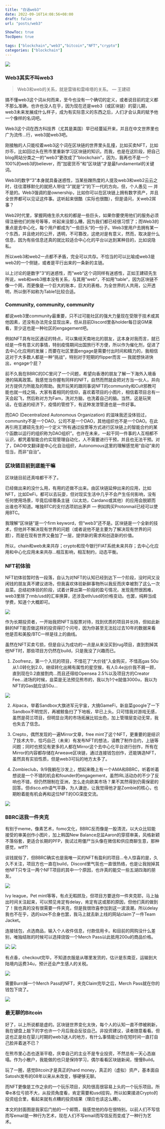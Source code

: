 ```yaml
---
title: "白话web3"
date: 2022-09-16T14:08:56+08:00
draft: false
url: "posts/web3"

ShowToc: true
TocOpen: true

tags: ["blockchain","web3","bitcoin","NFT","crypto"]
categories: ["blockchain"]
---
```

![](/img/postbox.jpeg)

### Web3其实不叫web3

> Web3和web的关系，就是雷锋和雷峰塔的关系。
— 王建硕

搞不懂web3这个词从何而来，至今也没有一个确切的定义，或者说目前的定义都不那么准确，也许也没人在乎，因为现在还是web3（或区块链）的婴儿期，web3未来发展成什么样子，成为有实际意义的东西之后，人们才会认真的赋予他一个像样的名词吧。

Web3这个词在西方科技界（尤其是美国）早已经蔓延开来，并且在中文世界里也广为流传…行，web3就web3吧。

刚接触的人只能咬着web3这个词在区块链的世界里头乱撞，比如买卖NFT，比如炒币，比如回过头在熊市里重新学习区块链的知识。而我，也是在这阶段，把自己blog网站分类之一的“web3”更改成了“blockchain”，因为，我再也不是一个100%的web3的believer，而”加密货币“和”区块链“才是最fundamental的关键词。

Web3的数字“3”本身就具备迷惑性，当某些蹭热度的人提及web3和web2云云之时，往往潜移默化的就把人带往“3”就是”2“的下一代的方向，但，个人愚见 — 并不是的。Web3强调的是ownership，比如你可以在区块链上拥有数字资产，并且全世界都可以见证这件事。这听起来很酷（实际也很酷），但是请问，关web2屌事？

Web2时代里，掌握网络生杀大权的都是一些巨头，如果你要使用他们的服务必须得注册他们的账号等等，听起来没那么糟，因为我们都已经很习惯了；而Web3的重点是去中心化，每个用户都成为”一些巨头“的一份子。Web3里用户去拥有某一个东西，并且绝对的公开，透明，不可篡改，这绝对是有意义，然而，取决是什么信息，因为有些信息还真的就比较适合中心化的平台以达到某种目的，比如说隐私。

所以web3和web2一点都不矛盾，完全可以共存。不恰当的可以比喻成web3是web2的一个侧链，或者是平行出来的一条新的主链。

以上讨论的是数字”3“的迷惑性，而”web“这个词同样有迷惑性，正如王建硕先生所说，web和web3根本没有关系，与其用”web“，不如用”table“，因为区块链不像一个网，而更像是一个巨大的账本，巨大的表格，为全世界的人共用，公开透明，所以倒不如称为Table1比较合适。

### Community, community, community

都说web3里community最重要，只不过可能社区的强大力量现在受限于技术或其他因素，还没有办法完全显现出来，但从目前Discord里各holder每日说GM来看，至少这也是一种社区的engagement吧。

例如NFT具有社区通证的特点，可以集结天南地北的朋友，这本身对我而言，就已经是一件有意义的事情，特别疫情期间出国旅行不方便，所以作为催化剂，促进了去中心化应用的发展；而要在社区里面engage是需要付出时间和精力的，我相信这对于大多数人都是一种“挑战”，特别对于短期的flipper而言 — 我就想快进快出，engage个屁？

前不久我在BBRC的DC里问了一个问题，希望向香港的朋友了解一下海外入境香港的隔离政策。我感觉当你握有同样的NFT，自然而然就会把对方当一伙人，并向对方提供力所能及的帮助。我开玩笑的跟同事说NFT的community和Cult邪教可能也就一线之隔，大家有着相同的信仰，喜欢着项目的小图片，相信着项目总有一天会起飞，然后称对方为Fam，洗对方脑，也洗着自己的脑。当然，这是玩笑话，在低迷的经济下，疫情的管控下，有这种发泄管道也是一件好事。

而DAO (Decentralized Autonomous Organization) 的滋味我还没体验过，community不是一个DAO，公司不是一个DAO，其他组织也不是一个DAO。在此再引用王建硕先生的一个定义“所有通过投票等方式进行区块链上的智能合约的某个函数以运行的组织称为DAO组织”。也许在未来，一起干同一件事的人互相都不认识，都凭着智能合约实现管理自动化，人不需要进行干预，并且也无法干预。对了，DAO中文翻译是中心化自治组织，Autonomous这里的理解感觉用“自动”来的恰当，而非“自治”。

### 区块链目前到底能干嘛

区块链目前还真啥都干不了。

已经做出来的没什么用，有用的还做不出来。由区块链延伸出来的应用，比如NFT，比如DeFi，都可以去玩耍，但对现实生活中几乎不会产生任何影响，没有任何使用场景，毕竟后续哪条主链（以太坊，Cardano或其他）的应用会脱颖而出谁也不知道。唯独BTC的支付选项初出茅庐 — 例如购买Protonmail已经可以使用BTC。

我理解“区块链”是一个firm keyword，但“web3”还不是。区块链是一个全新的技术，但他并不解决现有世界的问题（或者说他不是主要为了解决现有世界的问题），而是在现有世界又叠加了一层，提供新的需求和创造新的价值。

所以，chain和web未来共存；crypto和现今银行FIAT系统未来共存；去中心化应用和中心化应用未来共存…相互影响，相互制约，动态平衡。

### NFT初体验

NFT初体验暂时告一段落，自认为对NFT的认知已经到达下一个阶段，没时间又没闲钱的朋友真不建议进场，但我喜欢体验新鲜事物所以我反而庆幸被割了这么一次韭菜。总结初体验的阶段，试着计算出第一阶段的盈亏情况，发现竟然很困难，web3里除了rmb/usd的汇率换算，还涉及eth/usd的价格变动。也罢，纯粹当成学费，知道个大概即可。

![](/img/nftinvest.png)


作为长期投资者，一开始我把NFT当股票对待，找到优质的项目并长持，但如此新鲜的NFT能否做这样的投资得打个问号，因为你甚至无法拉过去10年的数据来看他是否和美股/BTC一样是往上的曲线。

虽然在NFT买卖亏损，但是自认为成功的一点是从来没买到rug项目，直到割掉其他NFT时，那些项目方仍然在build，只是我没了兴趣而已。

1. Zoofrenz，第一个入坑的项目，不惜花了“大价钱”入金购买，不惜高gas 50u从1.0转化到2.0，继续转化出稀有属性的星空猴，有人0.4e出价我不屑一顾，直到现在0.2直接割肉…而且还得给Opensea 2.5%以及项目方的Creator Fee…进场的时候，韭菜是无法预见熊市的，我以为1个e就值3000u，我以为NFT的Gas就应该50u…

![](/img/zoofrenz.png)


2. Alpaca，举着Sandbox大旗进军元宇宙，大搞GameFi，新韭菜google了一下Sandbox不明觉厉，再被鲸鱼扫了下地板，早已上头。只可惜我对游戏无感，虽然是荷兰项目，但明显台湾的市场拓展比较出色，加上管理层变动无常，我也失去了信念。

3. Crepto，偶然发现的一遍Mirror文章，free mint了这个NFT，更重要的是结识了技术大牛，恰巧自己（未来）有发布NFT的想法，请教了制作合约，上链等问题；同时也预见有更多的人都在Mirror这个去中心化平台进行创作，所有在Mirror的内容都存储在Arweave区块链，通过连接钱包创作，还能铸造NFT，虽然具有实验性质，但是web3可玩的地方太多了。

4. Zombieclub，9/9我躺在沙发上，想起来晚上有一个AMA和BBRC，听着听着想说是一个不错的机会和founder的engagement，虽然IRL活动办的不少了反响也不错，但仍然限制在亚洲，怎么走向欧美市场？果不其然得到仍需保密的回答。但disco.eth语气平静，为人谦逊，让我觉得他才是Zombie的核心，也期盼着能有机会再和这位NFT的OG深度交流。

![](/img/zctama.jpg)


### BBRC送我一件夹克
有别于meme，像素艺术，fomo文化，BBRC反而像是一股清流，以大众比较能接受的审美创作小图片，加上韩国New Balance总监Aaron的穿搭审美，风格新颖不落俗套，更适合长期的PFP，我试过用僵尸当头像在微信和供应商聊生意，那种感觉，wtf?!

谈钱就俗了，但BBRC确实也是我唯一买的NFT有盈利的项目…令人惊喜的是，久久不关注，项目方也一直在build，Discord里气氛也一直很热络，也是让我抛掉其他NFT只专注一两个NFT项目的其中一个原因，也许真的能交一些五湖四海的朋友。

![](/img/bbrcroadmap.png)


Ivy league，Pet mint等等，有点无暇顾及，但项目方要送你一件夹克耶，马上抽出时间关注起来，可以预见肯定有delay，肯定有这或那的原因，但他们真的做到了！我也真的没有很需要一件夹克，但是我很欣喜参加到这一波浪潮，所以delay我也不在乎，选的size不合身也罢，我马上就去新上线的网站claim了一件Team Jacket。

连接钱包，点选商品，输入个人收件信息，付款信用卡。和目前的网购没什么差别，唯独结账的时候可以选择烧毁一个Merch Pass以此抵用200u的商品价格。

![](/img/bbrcjacket.png)
![](/img/cart.png)

有点香，checkout完毕，不知道衣服是从哪里发货的，估计是东南亚，运输到大陆境内运费34u，预计还会产生感人的关税。

![](/img/checkout.png)

需要Burn掉一个Merch Pass的NFT，夹克Claim完毕之后，Merch Pass就在你的钱包下烧了。

![](/img/merch.png)

### 最无聊的Bitcoin
好了，以上所说都是虚的。区块链世界变化太快，每个人的认知一直不停被刷新，我在键盘上敲下的字也许一个月后我会反驳自己。非投资建议，读者随意看看。但这也正是处在婴儿时期的web3迷人的地方，有什么事情能让你在短时间一直打自己脸并着迷不已？

在熊市里心态也逐渐平稳，庆幸自己的主业不是专业投资，不然总有一天心态崩塌。作为小散户，我能做的也只是保持学习，偶尔看看区块链新闻，慢慢Build。

玩了一圈，感觉Bitcoin才是真正的hard money，真正的（虚拟）资产，基本面自Satoshi发布的08年以来从未改变，够硬够无聊。

而NFT更像是工作之余的一个玩乐项目，风险很高很容易上头的一个玩乐项目。所幸e本位亏损不大，从投资角度看，肯定需要和usd挂钩，所以如果揉进Crypto的投资组合里，看起来就有点糟的投资结果（理应也该这么糟）。

本文的封面图是我家后门拍的一个邮筒，我感觉他的存在很特别。以前人们不写信而写email是一种行为艺术，现在人们不写email而写信反而变成了一种行为艺术。
